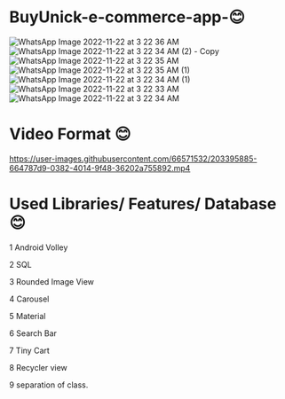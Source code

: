 # BuyUnick-e-commerce-app-😊
![WhatsApp Image 2022-11-22 at 3 22 36 AM](https://user-images.githubusercontent.com/66571532/203386851-63f5906e-f0ec-4914-b719-fdbe2d15fd42.jpeg)
![WhatsApp Image 2022-11-22 at 3 22 34 AM (2) - Copy](https://user-images.githubusercontent.com/66571532/203386864-ff520e99-3232-4dca-a5df-d44851714c82.jpeg)
![WhatsApp Image 2022-11-22 at 3 22 35 AM](https://user-images.githubusercontent.com/66571532/203386924-93c6e6f4-a47d-4eee-852f-684e75998e53.jpeg)
![WhatsApp Image 2022-11-22 at 3 22 35 AM (1)](https://user-images.githubusercontent.com/66571532/203386945-6356245b-7e9d-40b2-bb28-132338463aee.jpeg)
![WhatsApp Image 2022-11-22 at 3 22 34 AM (1)](https://user-images.githubusercontent.com/66571532/203386966-1aa810b3-cf2c-48fa-968d-1d336a7a7d49.jpeg)
![WhatsApp Image 2022-11-22 at 3 22 33 AM](https://user-images.githubusercontent.com/66571532/203387012-25492ed9-01f5-46ab-9a4e-bf118f0eeb5e.jpeg)
![WhatsApp Image 2022-11-22 at 3 22 34 AM](https://user-images.githubusercontent.com/66571532/203387040-a8796170-db75-46db-8777-0ab014437b56.jpeg)

# Video Format 😊
https://user-images.githubusercontent.com/66571532/203395885-664787d9-0382-4014-9f48-36202a755892.mp4

# Used Libraries/ Features/ Database 😊
1 Android Volley

2 SQL

3 Rounded Image View

4 Carousel

5 Material

6 Search Bar

7 Tiny Cart

8 Recycler view

9 separation of class.



